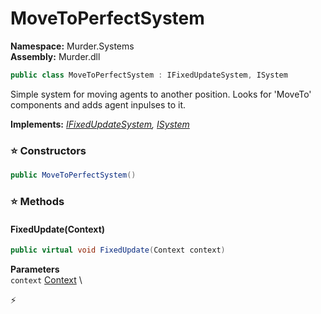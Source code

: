 # MoveToPerfectSystem

**Namespace:** Murder.Systems \
**Assembly:** Murder.dll

```csharp
public class MoveToPerfectSystem : IFixedUpdateSystem, ISystem
```

Simple system for moving agents to another position. Looks for 'MoveTo' components and adds agent inpulses to it.

**Implements:** _[IFixedUpdateSystem](../../Bang/Systems/IFixedUpdateSystem.html), [ISystem](../../Bang/Systems/ISystem.html)_

### ⭐ Constructors
```csharp
public MoveToPerfectSystem()
```

### ⭐ Methods
#### FixedUpdate(Context)
```csharp
public virtual void FixedUpdate(Context context)
```

**Parameters** \
`context` [Context](../../Bang/Contexts/Context.html) \



⚡